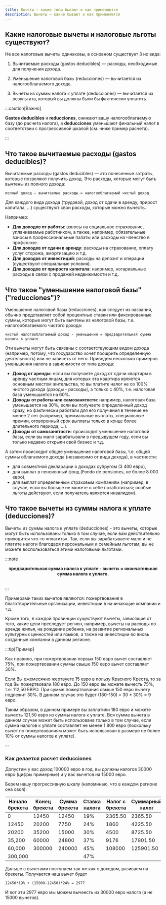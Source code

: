 ```yaml
---
title: Вычеты — какие типы бывают и как применяются
description: Вычеты — какие бывают и как применяются
---
```


## Какие налоговые вычеты и налоговые льготы существуют?

Не все налоговые вычеты одинаковы, в основном существует 3 их вида:

1. Вычитаемые расходы (gastos deducibles) — расходы, необходимые для получения дохода.
1. Уменьшение налоговой базы (reducciones) — вычитается из налогооблагаемого дохода.

3. Вычеты из суммы налога к уплате (deducciones) — вычитается из результата, который вы должны были бы фактически уплатить.

:::caution[Важно]

**Gastos deducibles** и **reducciones**, снижают вашу налогооблагаемую базу (до расчета налога), а **deducciones** уменьшают финальный налог в соответствии с прогрессивной шкалой (см. ниже пример расчета).

:::

## Что такое вычитаемые расходы (gastos deducibles)?

Вычитаемые расходы (gastos deducibles) — это понесенные затраты, которые позволяют получить доход. Это расходы, которые могут быть вычтены из полного дохода:

```
полный доход — вычитаемые расходы = налогооблагаемый чистый доход
```



Для каждого вида дохода (трудовой, доход от сдачи в аренду, прирост капитала, ...) существуют свои расходы, которые можно вычесть. 

Например:

- **Для доходов от работы**: взносы на социальное страхование, уплачиваемые работником, а также, например, обязательные взносы в профессиональные палаты или расходы на членство в профсоюзе.
- **Для доходов от сдачи в аренду**: расходы на страхование, оплату услуг сторожа, амортизацию и т.д.
- **Для доходов от инвестиций**: расходы на депозит и операции (существуют специальные условия).
- **Для доходов от прироста капитала**: например, нотариальные расходы в связи с продажей недвижимости и т.д.

## Что такое "уменьшение налоговой базы" ("reducciones")?

Уменьшение налоговой базы (reducciones), как следует из названия, обычно представляет собой процентные ставки или фиксированные суммы, которые могут быть вычтены из налоговой базы, т.е. налогооблагаемого чистого дохода:

```
чистый налогооблагаемый доход - уменьшения = предварительная сумма налога к уплате
```

Эти вычеты могут быть связаны с соответствующим видом дохода (например, потому, что государство хочет поощрить определенную деятельность) или не зависеть от него. Приведем несколько примеров уменьшения налога в зависимости от типа дохода:

- **Доход от аренды**: если вы получаете доход от сдачи квартиры в аренду частным лицам, для которых эта квартира является основным местом жительства, то вы платите налог не со 100% чистого дохода (доходы - расходы), а только с 40%, т.е. налоговая база уменьшается на 60%.
- **Доходы от работы или самозанятости**: например, налоговая база уменьшается на 30%, если вы получаете определенный доход сразу, но фактически работали для его получения в течение не менее 2 лет (например, премиальные выплаты, специальные премии, оговоренный срок выплаты только в конце более длительного периода, ...).
- **Доходы от самозанятости**: происходит уменьшение налоговой базы, если вы мало зарабатывали в предыдущем году, если вы только недавно открыли свой бизнес и т.д.

А затем происходит общее уменьшение налоговой базы, т.е. общей суммы облагаемого дохода (независимо от вида дохода), в частности:

- для совместной декларации о доходах супругом (3 400 евро),
- для выплат в пенсионный фонд (Fondo de pensiones, не более 8 000 евро),
- для выплат определенным страховым компаниям (например, в случае, если вы больше не можете о себе позаботиться; особые льготы действуют, если получатель является инвалидом).



## Что такое вычеты из суммы налога к уплате (deducciones)?

Вычеты из суммы налога к уплате (deducciones) - это вычеты, которые могут быть использованы только в том случае, если вам действительно приходится что-то «платить». Так, если вы зарабатываете мало и не платите налоги благодаря персональным и семейным льготам, вы не можете воспользоваться этими налоговыми льготами:

:::note

<center><b>предварительная сумма налога к уплате - вычеты = окончательная сумма налога к уплате.</b></center><br/>

:::

Примерами таких вычетов являются: пожертвования в благотворительные организации, инвестиции в начинающие компании и т.д.

Кроме того, в каждой провинции существуют вычеты, зависящие от того, какие цели преследует регион, например, вычеты на расходы по аренде жилья, на рождение ребенка, на развитие региональных культурных ценностей или языков, а также на инвестиции во вновь созданные компании в данном регионе.

:::tip[Пример]

Как правило, при пожертвовании первых 150 евро вычет составляет 75%, при пожертвовании суммы свыше 150 евро вычет составляет 30%.

Если Вы ежемесячно жертвуете 15 евро в пользу Красного Креста, то за год Вы пожертвовали 180 евро. До 150 евро вы можете вычесть 75%, т.е: 112,50 ЕВРО. При сумме пожертвования свыше 150 евро вычету подлежит 30%. В данном случае это будет (180-150) = 30 * 30% = 9 евро.

Таким образом, в данном примере вы заплатили 180 евро и можете вычесть 121,50 евро из суммы налога к уплате. Вся сумма вычета в данном случае может быть использована только в том случае, если сумма налогов к уплате составляет не менее 1 800 евро (поскольку вычет по пожертвованиям может быть использован в размере не более 10% от суммы налогов к уплате).

:::

### Как делается расчет deducciones

Допустим у вас доход 100000 евро в год, вы должны налогов 30000 евро (цифры примерные) и у вас вычетов на 15000 евро.

Берем нашу прогрессивную шкалу (напоминаю, что в каждом регионе она своя):

| Начало брекета | Конец брекета | Сумма брекета | Ставка налога | Налог с брекета | Суммарный налог |
| -------------- | ------------- | ------------- | ------------- | --------------- | --------------- |
| 0              | 12450         | 12450         | 19%           | 2365.50         | 2365.50         |
| 12450          | 20200         | 7750          | 24%           | 1860            | 4225.50         |
| 20200          | 35200         | 15000         | 30%           | 4500            | 8725.50         |
| 35,200         | 60000         | 24800         | 37%           | 9176            | 17901.50        |
| 60,000         | 300000        | 240000        | 45%           | 108000          | 125901.50       |
| 300,000        |               |               | 47%           |                 |                 |

Дальше с вычетами поступаем так же как с доходом, разиваем на брекеты. Получается наш вычет будет

```
12450*19% + (15000-12450)*24% = 2977
```

И вот эти 2977 евро мы можем вычеесть из 30000 евро налога (а не 15000 вычетов).